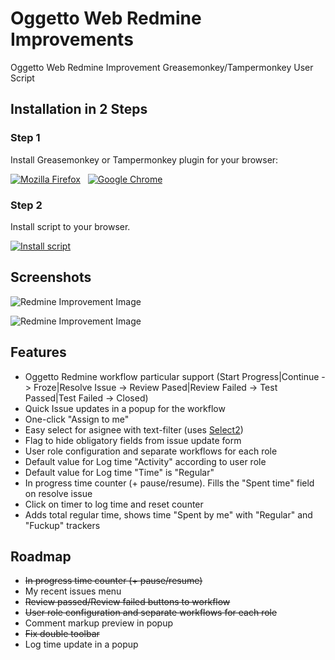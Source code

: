 Oggetto Web Redmine Improvements
================================

Oggetto Web Redmine Improvement Greasemonkey/Tampermonkey User Script

## Installation in 2 Steps

### Step 1
Install Greasemonkey or Tampermonkey plugin for your browser:

<a href="https://addons.mozilla.org/ru/firefox/addon/greasemonkey/" title="Install plugin for Mozilla Firefox"><img src="http://i.imgur.com/PoSmLTT.png" alt="Mozilla Firefox"/></a>&nbsp;&nbsp;&nbsp;<a href="https://chrome.google.com/webstore/detail/tampermonkey/dhdgffkkebhmkfjojejmpbldmpobfkfo" title="Install plugin for Google Chrome"><img src="http://i.imgur.com/XUrqY24.png" alt="Google Chrome"/></a>

### Step 2

Install script to your browser.

<a href="https://github.com/obukhow/oggetto_redmine_improvements/raw/master/ori.user.js"><img src="http://i.imgur.com/56SP4Ff.png" alt="Install script"/></a>

## Screenshots

![Redmine Improvement Image](http://i.imgur.com/IYRWTC7.jpg)

![Redmine Improvement Image](http://i.imgur.com/6g2dQ74.jpg)

Features
--------

* Oggetto Redmine workflow particular support (Start Progress|Continue -> Froze|Resolve Issue -> Review Pased|Review Failed -> Test Passed|Test Failed -> Closed)
* Quick Issue updates in a popup for the workflow
* One-click "Assign to me"
* Easy select for asignee with text-filter (uses [Select2](http://ivaynberg.github.io/select2/))
* Flag to hide obligatory fields from issue update form
* User role configuration and separate workflows for each role
* Default value for Log time "Activity" according to user role
* Default value for Log time "Time" is "Regular"
* In progress time counter (+ pause/resume). Fills the "Spent time" field on resolve issue
* Click on timer to log time and reset counter
* Adds total regular time, shows time "Spent by me" with "Regular" and "Fuckup" trackers

Roadmap
-------

* ~~In progress time counter (+ pause/resume)~~
* My recent issues menu
* ~~Review passed/Review failed buttons to workflow~~
* ~~User role configuration and separate workflows for each role~~
* Comment markup preview in popup
* ~~Fix double toolbar~~
* Log time update in a popup
